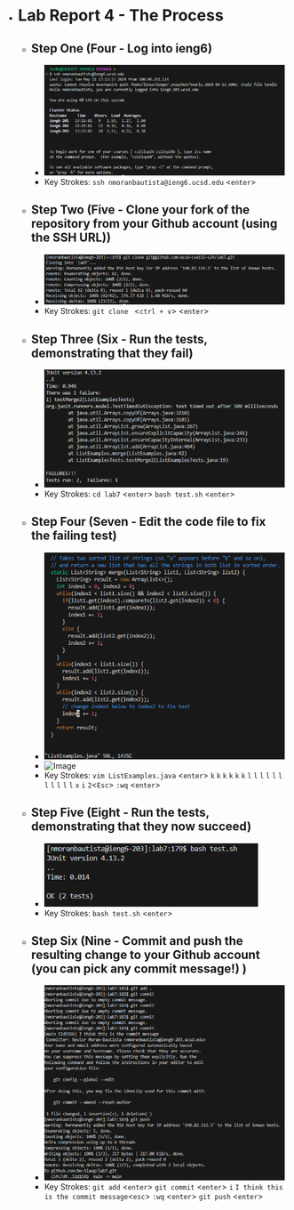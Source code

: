 * # Lab Report 4 - The Process
  * ## Step One (Four - Log into ieng6)
    * ![Image](SSH.png)
    * Key Strokes: `ssh nmoranbautista@ieng6.ucsd.edu` <`enter`>
  * ## Step Two (Five - Clone your fork of the repository from your Github account (using the SSH URL))
    * ![Image](cloning.png)
    * Key Strokes: `git clone ` <`ctrl + v`> <`enter`>
  * ## Step Three (Six - Run the tests, demonstrating that they fail)
    * ![Image](failedTest.png)
    * Key Strokes: `cd lab7` <`enter`> `bash test.sh` <`enter`>
  * ## Step Four (Seven - Edit the code file to fix the failing test)
    * ![Image](alsoVim.png)
    * ![Image](editCode.png)
    * Key Strokes:  `vim ListExamples.java` <`enter`> `k` `k` `k` `k` `k` `k` `l` `l` `l` `l` `l` `l` `l` `l` `l` `l` `l` `x` `i` `2`<`Esc`> `:wq` <`enter`>
  * ## Step Five (Eight - Run the tests, demonstrating that they now succeed)
    * ![Image](passedTest.png)
    * Key Strokes: `bash test.sh` <`enter`>
  * ## Step Six (Nine - Commit and push the resulting change to your Github account (you can pick any commit message!) )
    * ![Image](pushin.png)
    * Key Strokes: `git add` <`enter`> `git commit` <`enter`> `i` `I think this is the commit message`<`esc`> `:wq` <`enter`> `git push` <`enter`>
